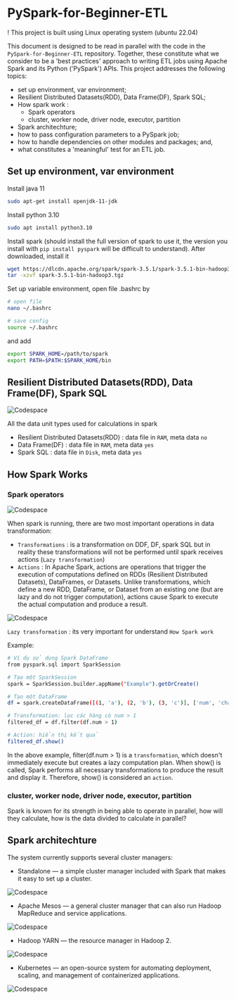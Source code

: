 # PySpark-for-Beginner-ETL

! This project is built using Linux operating system (ubuntu 22.04)

This document is designed to be read in parallel with the code in the `PySpark-for-Beginner-ETL` repository. Together, these constitute what we consider to be a 'best practices' approach to writing ETL jobs using Apache Spark and its Python ('PySpark') APIs. This project addresses the following topics:

- set up environment, var environment;
- Resilient Distributed Datasets(RDD), Data Frame(DF), Spark SQL;
- How spark work :
  - Spark operators
  - cluster, worker node, driver node, executor, partition
- Spark architechture;
- how to pass configuration parameters to a PySpark job;
- how to handle dependencies on other modules and packages; and,
- what constitutes a 'meaningful' test for an ETL job.

## Set up environment, var environment

Install java 11
```sh
sudo apt-get install openjdk-11-jdk
```

Install python 3.10
```sh
sudo apt install python3.10
```

Install spark (should install the full version of spark to use it, the version you install with `pip install pyspark` will be difficult to understand). After downloaded, install it
```sh
wget https://dlcdn.apache.org/spark/spark-3.5.1/spark-3.5.1-bin-hadoop3.tgz
tar -xzvf spark-3.5.1-bin-hadoop3.tgz
```

Set up variable environment, open file .bashrc by 
```sh
# open file
nano ~/.bashrc

# save config
source ~/.bashrc
```

and add
```sh
export SPARK_HOME=/path/to/spark
export PATH=$PATH:$SPARK_HOME/bin
```



## Resilient Distributed Datasets(RDD), Data Frame(DF), Spark SQL

![Codespace](image/RDD_DF_2.png)

All the data unit types used for calculations in spark
- Resilient Distributed Datasets(RDD) : data file in `RAM`, meta data `no`
- Data Frame(DF)                      : data file in `RAM`, meta data `yes`
- Spark SQL                           : data file in `Disk`, meta data `yes`



## How Spark Works

### Spark operators

![Codespace](image/1707004360663.png)

When spark is running, there are two most important operations in data transformation:
- `Transformations` : is a transformation on DDF, DF, spark SQL but in reality these transformations will not be performed until spark receives actions (`Lazy transformation`)
- `Actions` : In Apache Spark, actions are operations that trigger the execution of computations defined on RDDs (Resilient Distributed Datasets), DataFrames, or Datasets. Unlike transformations, which define a new RDD, DataFrame, or Dataset from an existing one (but are lazy and do not trigger computation), actions cause Spark to execute the actual computation and produce a result.

![Codespace](image/Transformations-and-actions-in-Apache-Spark.png)

`Lazy transformation` : its very important for understand `How Spark work`

Example:

```sh
# Ví dụ sử dụng Spark DataFrame
from pyspark.sql import SparkSession

# Tạo một SparkSession
spark = SparkSession.builder.appName("Example").getOrCreate()

# Tạo một DataFrame
df = spark.createDataFrame([(1, 'a'), (2, 'b'), (3, 'c')], ['num', 'char'])

# Transformation: lọc các hàng có num > 1
filtered_df = df.filter(df.num > 1)

# Action: hiển thị kết quả
filtered_df.show()

```

In the above example, filter(df.num > 1) is a `transformation`, which doesn't immediately execute but creates a lazy computation plan. When show() is called, Spark performs all necessary transformations to produce the result and display it. Therefore, show() is considered an `action`.

### cluster, worker node, driver node, executor, partition

Spark is known for its strength in being able to operate in parallel, how will they calculate, how is the data divided to calculate in parallel?




## Spark architechture
The system currently supports several cluster managers:

- Standalone — a simple cluster manager included with Spark that makes it easy to set up a cluster.
  
![Codespace](image/Standalone-Cluster.webp)

  
- Apache Mesos — a general cluster manager that can also run Hadoop MapReduce and service applications.

![Codespace](image/Apache-Mesos.png)


- Hadoop YARN — the resource manager in Hadoop 2.

![Codespace](image/yarn_arch.webp)
- Kubernetes — an open-source system for automating deployment, scaling, and management of containerized applications.

![Codespace](image/1_FIuvzHDPvibv6fV-2qdLrQ.webp)

